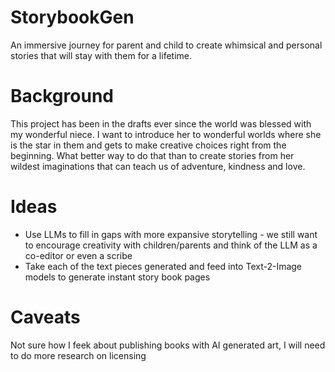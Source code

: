 # StorybookGen
An immersive journey for parent and child to create whimsical and personal stories that will stay with them for a lifetime.

# Background
This project has been in the drafts ever since the world was blessed with my wonderful niece. I want to introduce her to wonderful worlds where she is the star in them and gets to make creative choices right from the beginning. What better way to do that than to create stories from her wildest imaginations that can teach us of adventure, kindness and love. 

# Ideas
- Use LLMs to fill in gaps with more expansive storytelling - we still want to encourage creativity with children/parents and think of the LLM as a co-editor or even a scribe
- Take each of the text pieces generated and feed into Text-2-Image models to generate instant story book pages

# Caveats
Not sure how I feek about publishing books with AI generated art, I will need to do more research on licensing
